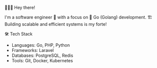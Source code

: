 👋👨‍💻 Hey there!

I'm a software engineer 🚀 with a focus on 🐹 Go (Golang) development.
🏗️ Building scalable and efficient systems is my forte!

🛠️ Tech Stack
- Languages: Go, PHP, Python
- Frameworks: Laravel
- Databases: PostgreSQL, Redis
- Tools: Git, Docker, Kubernetes
